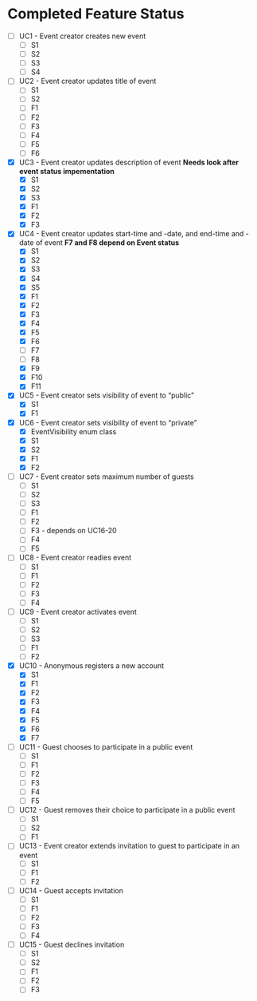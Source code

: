 # Completed Feature Status

- [ ] UC1 - Event creator creates new event
  - [ ] S1
  - [ ] S2
  - [ ] S3
  - [ ] S4
- [ ] UC2 - Event creator updates title of event
  - [ ] S1
  - [ ] S2
  - [ ] F1
  - [ ] F2
  - [ ] F3
  - [ ] F4
  - [ ] F5
  - [ ] F6
- [x] UC3 - Event creator updates description of event **Needs look after event status impementation**
  - [x] S1
  - [x] S2
  - [x] S3
  - [x] F1
  - [x] F2
  - [x] F3
- [x] UC4 - Event creator updates start-time and -date, and end-time and -date of event **F7 and F8 depend on Event status**
  - [x] S1
  - [x] S2
  - [x] S3
  - [x] S4
  - [x] S5
  - [x] F1
  - [x] F2
  - [x] F3
  - [x] F4
  - [x] F5
  - [x] F6
  - [ ] F7
  - [ ] F8
  - [x] F9
  - [x] F10
  - [x] F11
- [x] UC5 - Event creator sets visibility of event to “public”
  - [x] S1
  - [x] F1
- [x] UC6 - Event creator sets visibility of event to “private”
  - [x] EventVisibility enum class
  - [x] S1
  - [x] S2
  - [x] F1
  - [x] F2
- [ ] UC7 - Event creator sets maximum number of guests
  - [ ] S1
  - [ ] S2
  - [ ] S3
  - [ ] F1
  - [ ] F2
  - [ ] F3 - depends on UC16-20
  - [ ] F4
  - [ ] F5
- [ ] UC8 - Event creator readies event
  - [ ] S1
  - [ ] F1
  - [ ] F2
  - [ ] F3
  - [ ] F4
- [ ] UC9 - Event creator activates event
  - [ ] S1
  - [ ] S2
  - [ ] S3
  - [ ] F1
  - [ ] F2
- [x] UC10 - Anonymous registers a new account
  - [x] S1
  - [x] F1
  - [x] F2
  - [x] F3
  - [x] F4
  - [x] F5
  - [x] F6
  - [x] F7
- [ ] UC11 - Guest chooses to participate in a public event
  - [ ] S1
  - [ ] F1
  - [ ] F2
  - [ ] F3
  - [ ] F4
  - [ ] F5
- [ ] UC12 - Guest removes their choice to participate in a public event
  - [ ] S1
  - [ ] S2
  - [ ] F1
- [ ] UC13 - Event creator extends invitation to guest to participate in an event
  - [ ] S1
  - [ ] F1
  - [ ] F2
- [ ] UC14 - Guest accepts invitation
  - [ ] S1
  - [ ] F1
  - [ ] F2
  - [ ] F3
  - [ ] F4
- [ ] UC15 - Guest declines invitation
  - [ ] S1
  - [ ] S2
  - [ ] F1
  - [ ] F2
  - [ ] F3
